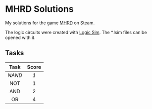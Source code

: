 # MHRD Solutions
My solutions for the game [MHRD](http://store.steampowered.com/app/576030/) on Steam.

The logic circuits were created with [Logic Sim](http://www.tetzl.de/java_logic_simulator.html). The *.lsim files can be opened with it.

## Tasks
| Task | Score |
|:-:|:-:|
| *NAND* | *1* |
| NOT | 1 |
| AND | 2 |
| OR | 4 |